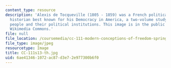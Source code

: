 ```yaml
---
content_type: resource
description: 'Alexis de Tocqueville (1805 - 1859) was a French political thinker and
  historian best known for his Democracy in America, a two-volume study of the American
  people and their political institutions. This image is in the public domain. Source:
  Wikimedia Commons.'
file: null
file_location: /coursemedia/cc-111-modern-conceptions-of-freedom-spring-2013/6ae413461072ac87d3e72e977300b6f0_CC-111s13-th.jpg
file_type: image/jpeg
resourcetype: Image
title: CC-111s13-th.jpg
uid: 6ae41346-1072-ac87-d3e7-2e977300b6f0
---
```

